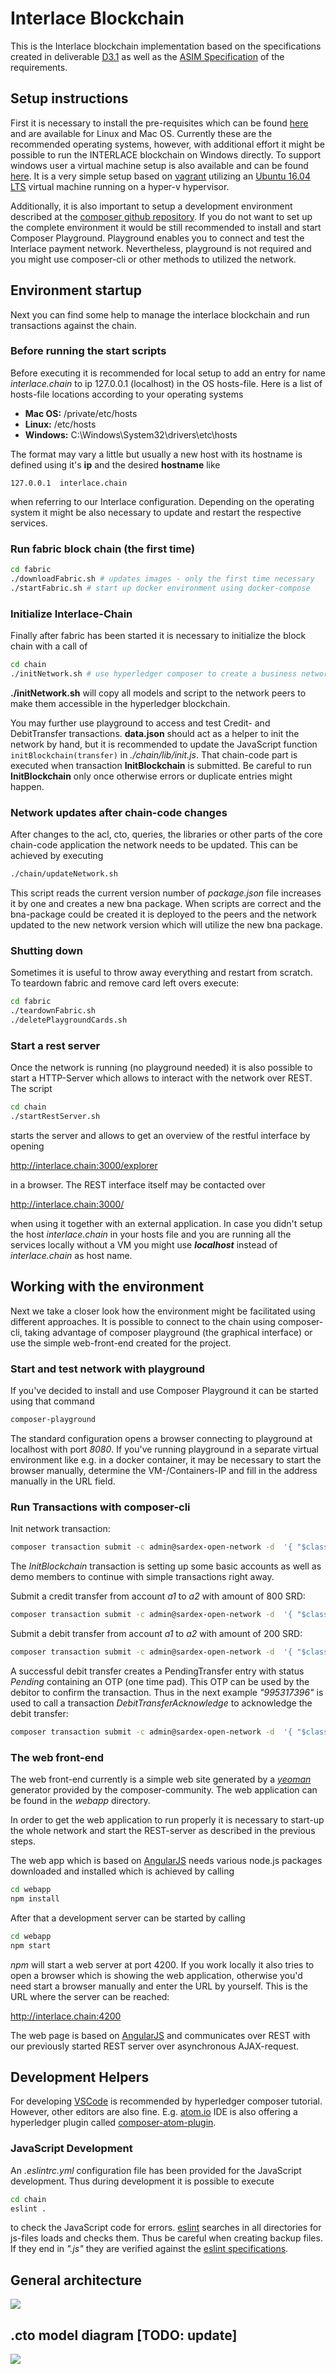 # Interlace Blockchain

This is the Interlace blockchain implementation based on the specifications created in deliverable [D3.1](https://github.com/pdini/Interlace_D3.1) as well as the [ASIM Specification](https://github.com/InterlaceProject/ASIMSpec) of the requirements.

## Setup instructions

First it is necessary to install the pre-requisites which can be found [here](https://hyperledger.github.io/composer/latest/installing/installing-prereqs.html) and are available for Linux and Mac OS. Currently these are the recommended operating systems, however, with additional effort it might be possible to run the INTERLACE blockchain on Windows directly.
To support windows user a virtual machine setup is also available and can be found [here](https://github.com/hirsche/hyperledger). It is a very simple setup based on [vagrant](https://www.vagrantup.com/) utilizing an [Ubuntu 16.04 LTS](http://old-releases.ubuntu.com/releases/16.04.4/) virtual machine running on a hyper-v hypervisor.

Additionally, it is also important to setup a development environment described at the [composer github repository](https://hyperledger.github.io/composer/latest/installing/development-tools.html). If you do not want to set up the complete environment it would be still recommended to install and start Composer Playground. Playground enables you to connect and test the Interlace payment network. Nevertheless, playground is not required and you might use composer-cli or other methods to utilized the network.

## Environment startup

Next you can find some help to manage the interlace blockchain and run transactions against the chain.

### Before running the start scripts

Before executing it is recommended for local setup to add an entry for name *interlace.chain* to ip 127.0.0.1 (localhost) in the OS hosts-file. Here is a list of hosts-file locations according to your operating systems

* **Mac OS:** /private/etc/hosts
* **Linux:** /etc/hosts
* **Windows:** C:\\Windows\\System32\\drivers\\etc\\hosts

The format may vary a little but usually a new host with its hostname is defined using it's **ip** and the desired **hostname** like

```
127.0.0.1  interlace.chain
```

when referring to our Interlace configuration. Depending on the operating system it might be also necessary to update and restart the respective services.

### Run fabric block chain (the first time)

```bash
cd fabric
./downloadFabric.sh # updates images - only the first time necessary
./startFabric.sh # start up docker environment using docker-compose
```

### Initialize Interlace-Chain

Finally after fabric has been started it is necessary to initialize the block chain with a call of

```bash
cd chain
./initNetwork.sh # use hyperledger composer to create a business network and deploy it
```

**./initNetwork.sh** will copy all models and script to the network peers to make them accessible in the hyperledger blockchain.

You may further use playground to access and test Credit- and DebitTransfer transactions. **data.json** should act as a helper to init the network by hand, but it is recommended to update  the JavaScript function `initBlockchain(transfer)` in *./chain/lib/init.js*. That chain-code part is executed when transaction **InitBlockchain** is submitted.
Be careful to run **InitBlockchain** only once otherwise errors or duplicate entries might happen.

### Network updates after chain-code changes

After changes to the acl, cto, queries, the libraries or other parts of the core chain-code application the network needs to be updated. This can be achieved by executing

```bash
./chain/updateNetwork.sh
```

This script reads the current version number of *package.json* file increases it by one and creates a new bna package. When scripts are correct and the bna-package could be created it is deployed to the peers and the network updated to the new network version which will utilize the new bna package.

### Shutting down

Sometimes it is useful to throw away everything and restart from scratch. To teardown fabric and remove card left overs execute:

```bash
cd fabric
./teardownFabric.sh
./deletePlaygroundCards.sh
```

### Start a rest server

Once the network is running (no playground needed) it is also possible to start a HTTP-Server which allows to interact with the network over REST. The script

```bash
cd chain
./startRestServer.sh
```

starts the server and allows to get an overview of the restful interface by opening

http://interlace.chain:3000/explorer

in a browser. The REST interface itself may be contacted over

http://interlace.chain:3000/

when using it together with an external application. In case you didn't setup the host *interlace.chain* in your hosts file and you are running all the services locally without a VM you might use ***localhost*** instead of *interlace.chain* as host name.

## Working with the environment

Next we take a closer look how the environment might be facilitated using different approaches. It is possible to connect to the chain using composer-cli, taking advantage of composer playground (the graphical interface) or use the simple web-front-end created for the project.

### Start and test network with playground

If you've decided to install and use Composer Playground it can be started using that command

```bash
composer-playground
```

The standard configuration opens a browser connecting to playground at localhost with port *8080*. If you've running playground in a separate virtual environment like e.g. in a docker container, it may be necessary to start the browser manually, determine the VM-/Containers-IP and fill in the address manually in the URL field.

### Run Transactions with composer-cli

Init network transaction:

```bash
composer transaction submit -c admin@sardex-open-network -d  '{ "$class": "net.sardex.interlace.InitBlockchain" }'
```
The *InitBlockchain* transaction is setting up some basic accounts as well as demo members to continue with simple transactions right away.

Submit a credit transfer from account *a1* to *a2* with amount of 800 SRD:

```bash
composer transaction submit -c admin@sardex-open-network -d  '{ "$class": "net.sardex.interlace.CreditTransfer", "amount": 800, "senderAccount": "resource:net.sardex.interlace.CCAccount#a1", "recipientAccount": "resource:net.sardex.interlace.CCAccount#a2" }'
```

Submit a debit transfer from account *a1* to *a2* with amount of 200 SRD:

```bash
composer transaction submit -c admin@sardex-open-network -d  '{ "$class": "net.sardex.interlace.DebitTransfer", "amount": 200, "senderAccount": "resource:net.sardex.interlace.CCAccount#a1", "recipientAccount": "resource:net.sardex.interlace.CCAccount#a2" }'
```

A successful debit transfer creates a PendingTransfer entry with status *Pending* containing an OTP (one time pad). This OTP can be used by the debitor to confirm the transaction. Thus in the next example *"995317396"* is used to call a transaction *DebitTransferAcknowledge* to acknowledge the debit transfer:

```bash
composer transaction submit -c admin@sardex-open-network -d  '{ "$class": "net.sardex.interlace.DebitTransferAcknowledge", "transfer": "resource:net.sardex.interlace.PendingTransfer#995317396" }'
```

### The web front-end

The web front-end currently is a simple web site generated by a [*yeoman*](http://yeoman.io/) generator provided by the composer-community. The web application can be found in the *webapp* directory.

In order to get the web application to run properly it is necessary to start-up the whole network and start the REST-server as described in the previous steps.

The web app which is based on [AngularJS](https://angularjs.org/) needs various node.js packages downloaded and installed which is achieved by calling

```bash
cd webapp
npm install
```

After that a development server can be started by calling

```bash
cd webapp
npm start
```

*npm* will start a web server at port 4200. If you work locally it also tries to open a browser which is showing the web application, otherwise you'd need start a browser manually and enter the URL by yourself. This is the URL where the server can be reached:

http://interlace.chain:4200

The web page is based on [AngularJS](https://angularjs.org/) and communicates over REST with our previously started REST server over asynchronous AJAX-request.

## Development Helpers

For developing [VSCode](https://code.visualstudio.com/) is recommended by hyperledger composer tutorial. However, other editors are also fine. E.g. [atom.io](https://atom.io/) IDE is also offering a hyperledger plugin called [composer-atom-plugin](https://atom.io/packages/composer-atom-plugin).

### JavaScript Development

An *.eslintrc.yml* configuration file has been provided for the JavaScript development. Thus during development it is possible to execute

```bash
cd chain
eslint .
```

to check the JavaScript code for errors. [eslint](https://eslint.org/) searches in all directories for js-files loads and checks them. Thus be careful when creating backup files. If they end in *".js"* they are verified against the [eslint specifications](https://eslint.org/docs/user-guide/configuring).

## General architecture

![](https://raw.githubusercontent.com/InterlaceProject/InterlaceBlockchain/master/figs/Architecture.jpg)


## .cto model diagram [TODO: update]

![](https://raw.githubusercontent.com/InterlaceProject/InterlaceBlockchain/master/figs/DCN_V9.jpg)
